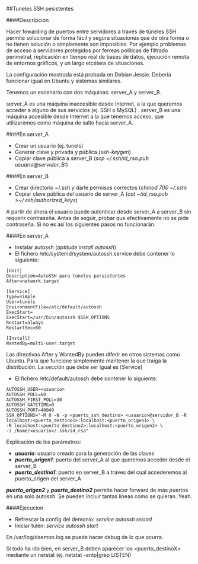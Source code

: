 ##Tuneles SSH pesistentes

####Descripción

Hacer fowarding de puertos entre servidores a través de túneles SSH permite solucionar de forma fácil y segura situaciones que de otra forma o no tienen solución o simplemente son imposibles. Por ejemplo problemas de acceso a servidores protegidos por ferreas políticas de filtrado perimetral, replicación en tiempo real de bases de datos, ejecución remota de entornos gráficos, y un largo etcétera de situaciones.

La configuración mostrada está probada en Debian Jessie. Debería funcionar igual en Ubuntu y sistemas similares.

Tenemos un escenario con dos máquinas: server_A y server_B.

server_A es una máquina inaccesible desde Internet, a la que queremos acceder a alguno de sus servicios (ej. SSH o MySQL)
.
server_B es una máquina accesible desde Internet a la que tenemos acceso, que utilizaremos como máquina de salto hacia server_A.

####En server_A
- Crear un usuario (ej. tunels)
- Generar clave y privada y pública (_ssh-keygen_)
- Copiar clave pública a server_B (_scp ~/.ssh/id_rsa.pub usuario@servidor_B:_)

####En server_B
- Crear directorio ~/.ssh y darle permisos correctos (_chmod 700 ~/.ssh_)
- Copiar clave pública del usuario de server_A (_cat ~/id_rsa.pub >~/.ssh/authorized_keys_)

A partir de ahora el usuario puede autenticar desde server_A a server_B sin requerir contraseña.
Antes de seguir, probar que efectivamente no se pide contraseña. Si no es así los siguientes pasos no funcionarán.

####En server_A
- Instalar autossh (_aptitude install autossh_)
- El fichero /etc/systemd/system/autossh.service debe contener lo siguiente:

```
[Unit]
Description=AutoSSH para tuneles persistentes
After=network.target

[Service]
Type=simple
User=tunels
EnvironmentFile=/etc/default/autossh
ExecStart=
ExecStart=/usr/bin/autossh $SSH_OPTIONS
Restart=always
RestartSec=60

[Install]
WantedBy=multi-user.target
```
Las directivas After y WantedBy pueden diferir en otros sistemas como Ubuntu. Para que funcione simplemente mantener la que traiga la distribución. La sección que debe ser igual es [Service]

- El fichero /etc/default/autossh debe contener lo siguiente:
```
AUTOSSH_USER=<usuario>
AUTOSSH_POLL=60
AUTOSSH_FIRST_POLL=30
AUTOSSH_GATETIME=0
AUTOSSH_PORT=40040
SSH_OPTIONS="-M 0 -N -p <puerto_ssh_destino> <usuario>@servidor_B -R localhost:<puerto_destino1>:localhost:<puerto_origen1> \
-R localhost:<puerto_destino2>:localhost:<puerto_origen2> \
-i /home/<usuario>/.ssh/id_rsa"
```

Explicación de los parámetros:
- _**usuario**_: usuario creado para la generación de las claves
- _**puerto_origen1**_: puerto del server_A al que queremos acceder desde el server_B
- _**puerto_destino1**_: puerto en server_B a traves del cual accederemos al puerto_origen del server_A

_**puerto_origen2**_ y _**puerto_destino2**_ permite hacer forward de más puertos en una solo autossh. Se pueden incluir tantas líneas como se quieran. Yeah.

####Ejecucion
- Refrescar la config del demonio: _service autossh reload_
- Iniciar tulen: _service autossh start_

En /var/log/daemon.log se puede hacer debug de lo que ocurra.

Si todo ha ido bien, en server_B deben aparecer los <puerto_destinoX> mediante un netstat (ej. netstat -antp|grep LISTEN)

